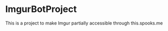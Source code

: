 ImgurBotProject
===============

This is a project to make Imgur partially accessible through this.spooks.me
